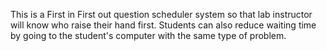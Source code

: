 This is a First in First out question scheduler system so that lab instructor will know who raise their hand first. Students can also reduce waiting time by going to the student's computer with the same type of problem. 
